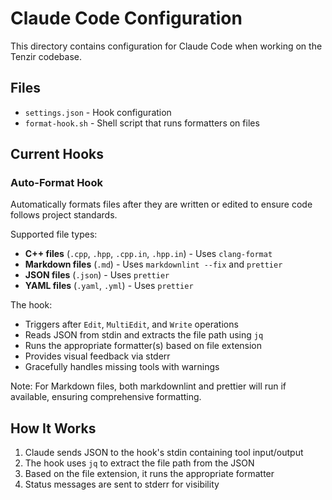 # Claude Code Configuration

This directory contains configuration for Claude Code when working on the Tenzir
codebase.

## Files

- `settings.json` - Hook configuration
- `format-hook.sh` - Shell script that runs formatters on files

## Current Hooks

### Auto-Format Hook

Automatically formats files after they are written or edited to ensure code
follows project standards.

Supported file types:
- **C++ files** (`.cpp`, `.hpp`, `.cpp.in`, `.hpp.in`) - Uses `clang-format`
- **Markdown files** (`.md`) - Uses `markdownlint --fix` and `prettier`
- **JSON files** (`.json`) - Uses `prettier`
- **YAML files** (`.yaml`, `.yml`) - Uses `prettier`

The hook:
- Triggers after `Edit`, `MultiEdit`, and `Write` operations
- Reads JSON from stdin and extracts the file path using `jq`
- Runs the appropriate formatter(s) based on file extension
- Provides visual feedback via stderr
- Gracefully handles missing tools with warnings

Note: For Markdown files, both markdownlint and prettier will run if available,
ensuring comprehensive formatting.

## How It Works

1. Claude sends JSON to the hook's stdin containing tool input/output
2. The hook uses `jq` to extract the file path from the JSON
3. Based on the file extension, it runs the appropriate formatter
4. Status messages are sent to stderr for visibility